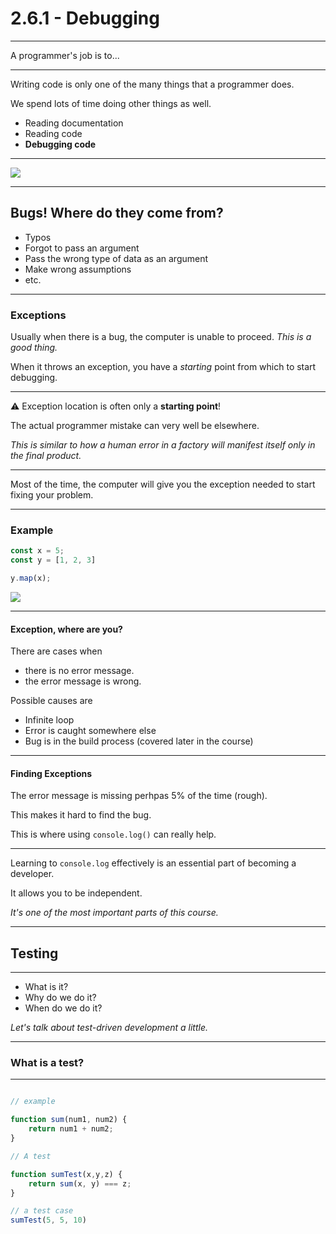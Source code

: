 # 2.6.1 - Debugging

---

A programmer's job is to...

---

Writing code is only one of the many things that a programmer does.

We spend lots of time doing other things as well.

- Reading documentation
- Reading code
- **Debugging code**

---

<img src='./assets/bugs.jpg' />

---

## Bugs! Where do they come from?

- Typos
- Forgot to pass an argument
- Pass the wrong type of data as an argument
- Make wrong assumptions
- etc.

---

### Exceptions

Usually when there is a bug, the computer is unable to proceed. _This is a good thing._

When it throws an exception, you have a _starting_ point from which to start debugging.

---

⚠️ Exception location is often only a **starting point**!

The actual programmer mistake can very well be elsewhere.

_This is similar to how a human error in a factory will manifest itself only in the final product._

---

Most of the time, the computer will give you the exception needed to start fixing your problem.

---

### Example

```js
const x = 5;
const y = [1, 2, 3]

y.map(x);
```

<img src='./assets/exception1.png' />

---

#### Exception, where are you?

There are cases when

- there is no error message.
- the error message is wrong.

Possible causes are

- Infinite loop
- Error is caught somewhere else
- Bug is in the build process (covered later in the course)

---

#### Finding Exceptions

The error message is missing perhpas 5% of the time (rough).

This makes it hard to find the bug.

This is where using `console.log()` can really help.

---

Learning to `console.log` effectively is an essential part of becoming a developer.

It allows you to be independent.

_It's one of the most important parts of this course._

---

## Testing

---

- What is it?
- Why do we do it?
- When do we do it?

_Let's talk about test-driven development a little._

---

### What is a test?

---

```js

// example

function sum(num1, num2) {
    return num1 + num2;
}

// A test

function sumTest(x,y,z) {
    return sum(x, y) === z;
}

// a test case
sumTest(5, 5, 10)